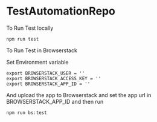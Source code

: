 # TestAutomationRepo

To Run Test locally

    npm run test 


To Run Test in Browserstack


Set Environment variable 

    export BROWSERSTACK_USER = ''
    export BROWSERSTACK_ACCESS_KEY = ''
    export BROWSERSTACK_APP_ID = ''

And upload the app to Browserstack and set the app url in BROWSERSTACK_APP_ID and then run

    npm run bs:test
